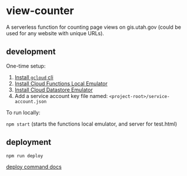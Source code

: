 # view-counter

A serverless function for counting page views on gis.utah.gov (could be used for any website with unique URLs).

## development

One-time setup:

1. [Install `gcloud` cli](https://cloud.google.com/functions/docs/quickstart)
1. [Install Cloud Functions Local Emulator](https://cloud.google.com/functions/docs/emulator)
1. [Install Cloud Datastore Emulator](https://cloud.google.com/datastore/docs/tools/datastore-emulator)
1. Add a service account key file named: `<project-root>/service-account.json`

To run locally:

`npm start` (starts the functions local emulator, and server for test.html)

## deployment

`npm run deploy`

[deploy command docs](https://cloud.google.com/sdk/gcloud/reference/beta/functions/deploy)
